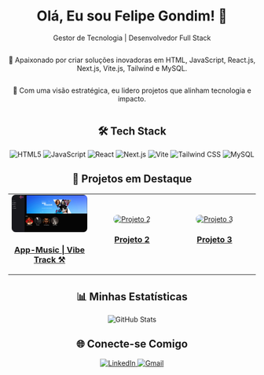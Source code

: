 <!-- GitHub Profile README -->
<h1 align="center">Olá, Eu sou Felipe Gondim! 👋</h1>
<p align="center">
  Gestor de Tecnologia | Desenvolvedor Full Stack
</p>

<!-- About Section -->
<section style="display: flex; justify-content: center; align-items: center; flex-direction: column;">
  <p align="center">
    🚀 Apaixonado por criar soluções inovadoras em HTML, JavaScript, React.js, Next.js, Vite.js, Tailwind e MySQL.
  </p>
  <p align="center">
    🎯 Com uma visão estratégica, eu lidero projetos que alinham tecnologia e impacto.
  </p>
</section>

<!-- Tech Stack Icons -->
<h2 align="center">🛠️ Tech Stack</h2>
<p align="center">
  <img src="https://img.shields.io/badge/-HTML5-E34F26?style=flat&logo=html5&logoColor=white" alt="HTML5"/>
  <img src="https://img.shields.io/badge/-JavaScript-F7DF1E?style=flat&logo=javascript&logoColor=black" alt="JavaScript"/>
  <img src="https://img.shields.io/badge/-React-61DAFB?style=flat&logo=react&logoColor=black" alt="React"/>
  <img src="https://img.shields.io/badge/-Next.js-000000?style=flat&logo=nextdotjs&logoColor=white" alt="Next.js"/>
  <img src="https://img.shields.io/badge/-Vite-646CFF?style=flat&logo=vite&logoColor=white" alt="Vite"/>
  <img src="https://img.shields.io/badge/-Tailwind%20CSS-38B2AC?style=flat&logo=tailwind-css&logoColor=white" alt="Tailwind CSS"/>
  <img src="https://img.shields.io/badge/-MySQL-4479A1?style=flat&logo=mysql&logoColor=white" alt="MySQL"/>
</p>

<!-- Projects Section -->
<h2 align="center">🌟 Projetos em Destaque</h2>
<div align="center">
  <table style="width:100%;">
    <tr>
      <td align="center" width="33%">
        <a href="https://github.com/seu-usuario/seu-projeto-1">
          <img src="/vibetrack.png" alt="App-Music | Vibe Track ⚒️" style="width:100%; border-radius:8px;"/>
          <h3>App-Music | Vibe Track ⚒️</h3>
        </a>
      </td>
      <td align="center" width="33%">
        <a href="https://github.com/seu-usuario/seu-projeto-2">
          <img src="link-da-imagem-do-projeto-2" alt="Projeto 2" style="width:100%; border-radius:8px;"/>
          <h3>Projeto 2</h3>
        </a>
      </td>
      <td align="center" width="33%">
        <a href="https://github.com/seu-usuario/seu-projeto-3">
          <img src="link-da-imagem-do-projeto-3" alt="Projeto 3" style="width:100%; border-radius:8px;"/>
          <h3>Projeto 3</h3>
        </a>
      </td>
    </tr>
  </table>
</div>

<!-- Stats Section -->
<h2 align="center">📊 Minhas Estatísticas</h2>
<p align="center">
  <img src="https://github-readme-stats.vercel.app/api?username=felipegon9im&show_icons=true&theme=radical" alt="GitHub Stats" />
</p>

<!-- Social Media Section -->
<h2 align="center">🌐 Conecte-se Comigo</h2>
<p align="center">
  <a href="https://www.linkedin.com/in/seu-usuario">
    <img src="https://img.shields.io/badge/-LinkedIn-0077B5?style=flat&logo=linkedin&logoColor=white" alt="LinkedIn" />
  </a>
  <a href="mailto:seu-email@gmail.com">
    <img src="https://img.shields.io/badge/-Gmail-D14836?style=flat&logo=gmail&logoColor=white" alt="Gmail" />
  </a>
</p>
